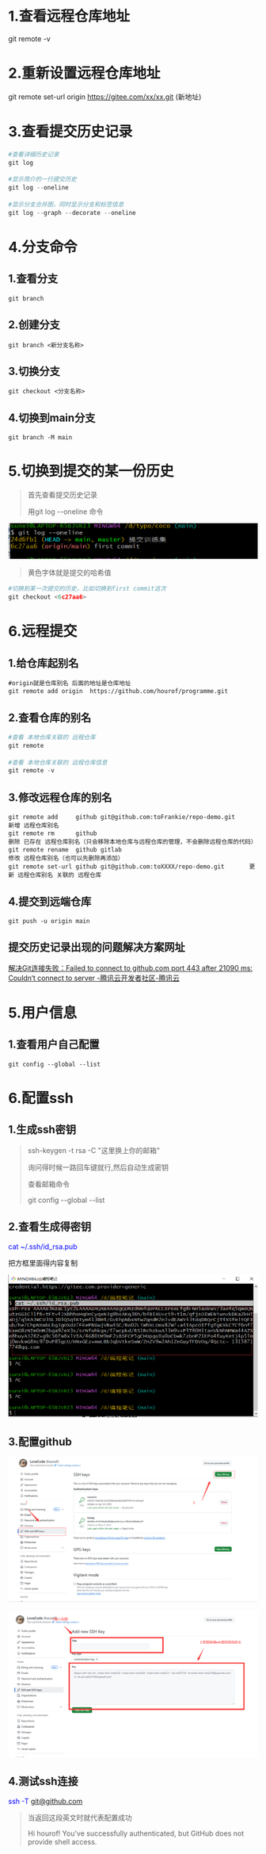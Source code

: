 # 1.查看远程仓库地址

git remote -v

# 2.重新设置远程仓库地址

git remote set-url origin https://gitee.com/xx/xx.git (新地址)

# 3.查看提交历史记录

```python
#查看详细历史记录
git log

#显示简介的一行提交历史
git log --oneline

#显示分支合并图，同时显示分支和标签信息
git log --graph --decorate --oneline
```

# 4.分支命令

## 1.查看分支

```
git branch
```

## 2.创建分支

```
git branch <新分支名称>
```

## 3.切换分支

```
git checkout <分支名称>
```

## 4.切换到main分支

```
git branch -M main
```



# 5.切换到提交的某一份历史

> 首先查看提交历史记录
>
> 用git log  --oneline 命令

![1](img\1.png)

> 黄色字体就是提交的哈希值

```python
#切换到某一次提交的历史，比如切换到first commit这次
git checkout <6c27aa6>
```

# 6.远程提交

## 1.给仓库起别名

```
#origin就是仓库别名 后面的地址是仓库地址
git remote add origin  https://github.com/hourof/programme.git
```

## 2.查看仓库的别名

```python
#查看 本地仓库关联的 远程仓库
git remote

#查看 本地仓库关联的 远程仓库信息
git remote -v
```

## 3.修改远程仓库的别名

```
git remote add     github git@github.com:toFrankie/repo-demo.git        新增 远程仓库别名
git remote rm      github                                                删除 已存在 远程仓库别名（只会移除本地仓库与远程仓库的管理，不会删除远程仓库的代码）
git remote rename  github gitlab                                     修改 远程仓库别名（也可以先删除再添加）
git remote set-url github git@github.com:toXXXX/repo-demo.git       更新 远程仓库别名 关联的 远程仓库

```

 ## 4.提交到远端仓库

```
git push -u origin main
```

## 提交历史记录出现的问题解决方案网址

[解决Git连接失败：Failed to connect to github.com port 443 after 21090 ms: Couldn‘t connect to server ‍-腾讯云开发者社区-腾讯云](https://cloud.tencent.com/developer/article/2405656)

# 5.用户信息

## 1.查看用户自己配置

```
git config --global --list
```

# 6.配置ssh

## 1.生成ssh密钥

> ssh-keygen -t rsa -C "这里换上你的邮箱"
>
> 询问得时候一路回车键就行,然后自动生成密钥
>
> 
>
> 查看邮箱命令
>
> git config --global --list

## 2.查看生成得密钥
<font color=Blue>cat ~/.ssh/id_rsa.pub</font>

把方框里面得内容复制

![1](img\ssh.png)

## 3.配置github

![1](img/4.png)

![1](img/5.png)

## 4.测试ssh连接
<font color="Blue">ssh -T git@github.com</font>

> 当返回这段英文时就代表配置成功
>
> Hi hourof! You've successfully authenticated, but GitHub does not provide shell access.
